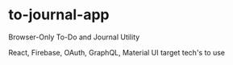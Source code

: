 # to-journal-app
Browser-Only To-Do and Journal Utility

React, Firebase, OAuth, GraphQL, Material UI target tech's to use
